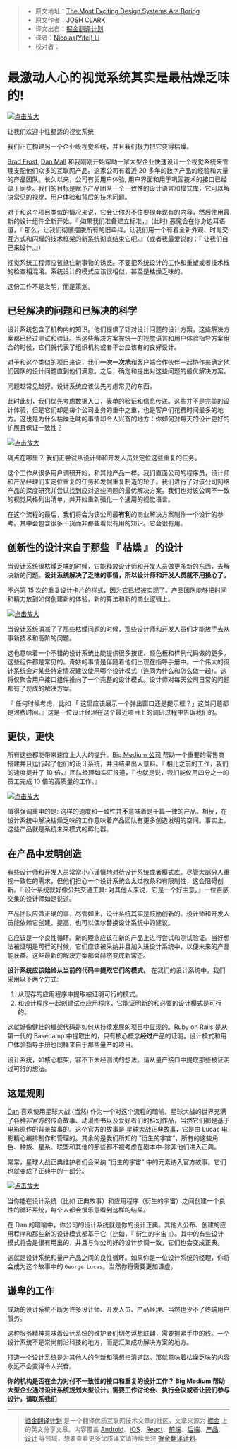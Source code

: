 > * 原文地址：[The Most Exciting Design Systems Are Boring](https://bigmedium.com/ideas/boring-design-systems.html)
> * 原文作者：[JOSH CLARK](https://bigmedium.com/about/josh-clark.html)
> * 译文出自：[掘金翻译计划](https://github.com/xitu/gold-miner)
> * 译者：[Nicolas(Yifei) Li](https://github.com/yifili09)
> * 校对者：

# 最激动人心的视觉系统其实是最枯燥乏味的! #

[![点击放大](https://bigmedium.com/bm.pix/normcore-lego-center.orig-250.jpg)](https://bigmedium.com/bm.pix/normcore-lego-center.jpg)

让我们欢迎中性舒适的视觉系统
    
我们正在构建另一个企业级视觉系统，并且我们极力把它变得枯燥。

[Brad Frost](http://bradfrost.com), [Dan Mall](http://superfriend.ly) 和我刚刚开始帮助一家大型企业快速设计一个视觉系统来管理支配他们众多的互联网产品。这家公司有着近 20 多年的数字产品的经验和大量的产品团队。长久以来，公司有关用户体验, 用户界面和用于巩固技术的接口已经疏于同步。我们的目标是赋予产品团队一个一致性的设计语言和模式库，它可以解决常见的视觉、用户体验和背后的技术问题。 

对于和这个项目类似的情况来说，它会让你忍不住要抛弃现有的内容，然后使用最新的设计组件全新开始。『 如果我们准备建立标准，』(此时) 恶魔会在你身边耳语道，『 那么，让我们彻底摆脱所有的旧牵绊。让我们用一个有着全新外观、时髦交互方式和闪耀的技术框架的新系统彻底结束它吧。』（或者我最爱说的：『 让我们自己来设计。』）

视觉系统工程师应该抵住新事物的诱惑。不要把系统设计的工作和重塑或者技术栈的检查相混淆。系统设计的模式应该很相似，甚至是枯燥乏味的。

这份工作不是发明，而是策划。

## 已经解决的问题和已解决的科学 ##

设计系统包含了机构内的知识。他们提供了针对设计问题的设计方案，这些解决方案都已经过测试和验证。当这些解决方案被统一的视觉语言和用户体验指导方案组合的时候，它们就代表了组织机构或者平台应该有的良好设计。

对于和这个类似的项目来说，我们**一次一次地**和客户端合作伙伴一起协作来确定他们团队的设计问题直到他们满意。之后，确定和提出对这些问题的最优解决方案。

问题越常见越好。设计系统应该优先考虑常见的东西。

此时此刻，我们优先考虑数据入口，表单的验证和信息传递。这些并不是完美的设计体验，但是它们却是每个公司业务的重中之重，也是客户们花费时间最多的地方。这也是为什么枯燥乏味的事情却令人兴奋的地方：你如何对每天的设计更好的扩展且保证一致性？

[![点击放大](https://bigmedium.com/bm.pix/lego-office.orig-250.jpg)](https://bigmedium.com/bm.pix/lego-office.jpg)

痛点在哪里？ 我们正尝试从设计师和开发人员处定位这些重复的任务。
    
这个工作从很多用户调研开始，和其他产品一样。我们直面公司的程序员，设计师和产品经理们来定位重复的任务和发掘重复制造的轮子。我们进行了对该公司网络产品的深度研究并尝试找到应对这些问题的最优解决方案。我们也对该公司不一致的视觉风格列出清单，并开始重新强化一个通用的视觉语言。

在这个流程的最后，我们将会为该公司最**有利**的商业解决方案制作一个设计的参考。其中会包含很多干货而非那些看似有用的知识。它会很有用。

## 创新性的设计来自于那些 『 枯燥 』 的设计 ##

当设计系统很枯燥乏味的时候，它能释放设计师和开发人员做更多新的东西，去解决新的问题。**设计系统解决了乏味的事情，所以设计师和开发人员就不用操心了。**

不必第 15 次的重复设计卡片的样式，因为它已经被实现了。产品团队能够把时间和精力放到如何创建新的体验，新的算法和新的商业逻辑上。

[![点击放大](https://bigmedium.com/bm.pix/scientist.orig-250.jpg)](https://bigmedium.com/bm.pix/scientist.jpg)

当设计系统消减了了那些枯燥问题的时候，那些设计师和开发人员们才能放手去从事新技术和高阶的问题。
    
这也意味着一个不错的设计系统比能提供很多按钮、颜色板和样例代码做的更多。这些组件都是常见的。奇妙的事情是伴随着他们出现在指导手册中。一个伟大的设计系统会对某些特定情况建议使用哪个设计模式（连同为什么和怎么做一起）。这将仅聚合用户接口组件推向了一个完整的设计模式。设计师对每天公司日常的问题都有了现成的解决方案。

『 任何时候考虑，比如 「 这里应该展示一个弹出窗口还是提示框？」这类问题都是浪费时间。』这是一位设计经理在这个最近项目上的调研过程中告诉我们的。

## 更快，更快 ##

所有这些都能带来速度上大大的提升。[Big Medium 公司](https://bigmedium.com) 帮助一个重要的零售商搭建并且运行起了他们的设计系统，并且结果出人意料。『 相比之前的工作，我们的速度提升了 10 倍，』团队经理如实汇报道，『 也就是说，我们能仅用四分之一的员工完成 10 倍的高质量的工作。』

[![点击放大](https://bigmedium.com/bm.pix/before-after-design-system.orig-250.png)](https://bigmedium.com/bm.pix/before-after-design-system.png)

值得强调重申的是: 这样的速度和一致性并**不**意味着是千篇一律的产品。相反，在设计系统中解决枯燥乏味的工作意味着产品团队有更多创造发明的空间。事实上，这些产品就是系统未来模式的孵化器。

## 在产品中发明创造 ##

有些设计师和开发人员常常小心谨慎地对待设计系统或者模式库。尽管大部分人重视一致性的需求，但他们担心一个设计系统会太过教条和有限制性，这会阻碍创新。『 设计系统就好像公共交通工具: 对其他人来说，它是一个好主意。』一位百感交集的设计师如是说道。

产品团队应做正确的事，尽管如此，设计系统其实是鼓励创新的。设计师和开发人员能依赖它创建、提高，也可以偶尔替换设计系统中的建议。

它应该是一个良性循环。新的理念应该在新的产品上进行尝试和测试验证。当好想法被证明是可行的时候，它们应该被采纳并且加入进设计系统中，以便未来的产品能获益。这些最新的解决方案都会赫然变成新常态。

**设计系统应该始终从当前的代码中提取它们的模式。** 在我们的设计系统中，我们采用以下两个方式:

1. 从现存的应用程序中提取被证明可行的模式。
2. 和设计程序一起创建试点应用程序，它能证明新的和必要的设计模式是可行的。

这就好像健壮的框架代码是如何从持续发展的项目中显现的。Ruby on Rails 是从第一代的 Basecamp 中提取出的，只有核心概念**经过**产品的证明。设计模式和用户体验指导手册也同样来自于那些量产的项目。 

设计系统，如核心框架，容不下未经测试的想法。请从量产接口中提取那些被证明过可行的想法。

## 这是规则 ##

[Dan](http://superfriend.ly) 喜欢使用星球大战 (当然) 作为一个对这个流程的暗喻。星球大战的世界充满了各种非官方的传奇故事、动漫图书以及爱好者们的科幻作品，当然它们都是基于电影原作的背景故事的。这个官方的故事是 [星球大战正典故事](https://en.wikipedia.org/wiki/Star_Wars_canon)，它是由 Lucas 电影精心编排制作和管理的。其余的是我们所知的 ”衍生的宇宙“，所有的这些角色、种族、星系、联盟和其他的那些都不被考虑在剧本中-除非他们进入正典。

常常，星球大战正典维护者们会采纳 ”衍生的宇宙“ 中的元素纳入官方故事。它们也就变成了正典中的一部分。

[![点击放大](https://bigmedium.com/bm.pix/star-wars-virtuous-cycle.orig-250.jpg)](https://bigmedium.com/bm.pix/star-wars-virtuous-cycle.jpg)

当你能在设计系统（比如 正典故事）和应用程序（衍生的宇宙）之间创建一个良性的循环系统，每个人都会很乐意看到这样的结果。

在 Dan 的暗喻中，你公司的设计系统就是你的设计正典。其他人公布、创建的应用程序和那些新的设计模式都基于它（比如，『 衍生的宇宙 』）。其中的有些设计模式将会是很有用出的，并且与你公司好的设计步调一致，它们也会变成正典。

这就是设计系统和量产产品之间的良性循环。如果你是一位设计系统的经理，你将会成为这个故事中的 `George Lucas`。当然你将需要更加谦虚。 

## 谦卑的工作 ##

成功的设计系统不断为许多设计师、开发人员、产品经理、当然也少不了终端用户服务。

这种服务精神意味着设计系统的维护者们切勿浮想联翩，需要握紧手中的线。一个设计系统不是崇尚前沿科技的地方，而是汇集成功解决方案的地方。

打造一个设计系统是为其他人的创新和猜想扫清道路。那就意味着枯燥乏味的内容永远不会变得令人兴奋。


**你的机构是否在全力对付不一致性的接口和重复的设计工作？ Big Medium 帮助大型企业通过设计系统规划大型设计。需要工作讨论会、执行会议或者让我们参与设计，[请联系我们](https://bigmedium/com/hire)**


---

> [掘金翻译计划](https://github.com/xitu/gold-miner) 是一个翻译优质互联网技术文章的社区，文章来源为 [掘金](https://juejin.im) 上的英文分享文章。内容覆盖 [Android](https://github.com/xitu/gold-miner#android)、[iOS](https://github.com/xitu/gold-miner#ios)、[React](https://github.com/xitu/gold-miner#react)、[前端](https://github.com/xitu/gold-miner#前端)、[后端](https://github.com/xitu/gold-miner#后端)、[产品](https://github.com/xitu/gold-miner#产品)、[设计](https://github.com/xitu/gold-miner#设计) 等领域，想要查看更多优质译文请持续关注 [掘金翻译计划](https://github.com/xitu/gold-miner)。
